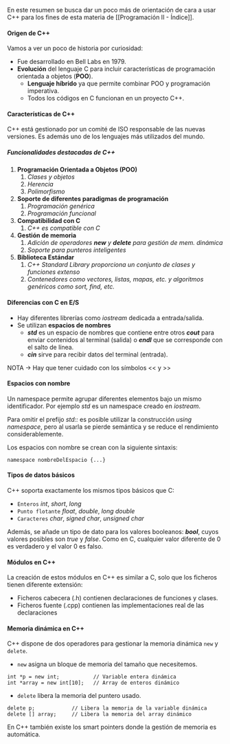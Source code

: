 En este resumen se busca dar un poco más de orientación de cara a usar C++ para los fines de esta materia de [[Programación II - Índice]]. 

#### Origen de C++

Vamos a ver un poco de historia por curiosidad:

- Fue desarrollado en Bell Labs en 1979.
- **Evolución** del lenguaje C para incluir características de programación orientada a objetos (**POO**).
	- **Lenguaje híbrido** ya que permite combinar POO y programación imperativa.
	- Todos los códigos en C funcionan en un proyecto C++.

#### Características de C++

C++ está gestionado por un comité de ISO responsable de las nuevas versiones. Es además uno de los lenguajes más utilizados del mundo.

##### Funcionalidades destacadas de C++

1. **Programación Orientada a Objetos (POO)** 
	1. *Clases y objetos*
	2. *Herencia*
	3. *Polimorfismo*
2. **Soporte de diferentes paradigmas de programación**
	1. *Programación genérica*
	2. *Programación funcional*
3. **Compatibilidad con C**
	1. *C++ es compatible con C*
4. **Gestión de memoria**
	1. *Adición de operadores **new** y **delete** para gestión de mem. dinámica*
	2. *Soporte para punteros inteligentes*
5. **Biblioteca Estándar**
	1. *C++ Standard Library proporciona un conjunto de clases y funciones extenso*
	2. *Contenedores como vectores, listas, mapas, etc. y algoritmos genéricos como sort, find, etc.*

#### Diferencias con C en E/S

- Hay diferentes librerías como *iostream* dedicada a entrada/salida.
- Se utilizan **espacios de nombres**
	- ***std*** es un espacio de nombres que contiene entre otros ***cout*** para enviar contenidos al terminal (salida) o ***endl*** que se corresponde con el salto de línea.
	- ***cin*** sirve para recibir datos del terminal (entrada).

NOTA -> Hay que tener cuidado con los símbolos << y >> 

#### Espacios con nombre

Un namespace permite agrupar diferentes elementos bajo un mismo identificador. Por ejemplo *std* es un namespace creado en *iostream*. 

Para omitir el prefijo *std::* es posible utilizar la construcción *using namespace*, pero al usarla se pierde semántica y se reduce el rendimiento considerablemente.

Los espacios con nombre se crean con la siguiente sintaxis:

```
namespace nombreDelEspacio {...}
```

#### Tipos de datos básicos

C++ soporta exactamente los mismos tipos básicos que C:
- `Enteros` *int*, *short*, *long*
- `Punto flotante` *float*, *double*, *long double*
- `Caracteres` *char*, *signed char*, *unsigned char*

Además, se añade un tipo de dato para los valores booleanos: ***bool***, cuyos valores posibles son *true* y *false*. 
	Como en C, cualquier valor diferente de 0 es verdadero y el valor 0 es falso.

#### Módulos en C++

La creación de estos módulos en C++ es similar a C, solo que los ficheros tienen diferente extensión:
- Ficheros cabecera (.h) contienen declaraciones de funciones y clases.
- Ficheros fuente (.cpp) contienen las implementaciones real de las declaraciones

#### Memoria dinámica en C++

C++ dispone de dos operadores para gestionar la memoria dinámica `new` y `delete`. 

- `new` asigna un bloque de memoria del tamaño que necesitemos.

```
int *p = new int;           // Variable entera dinámica
int *array = new int[10];   // Array de enteros dinámico
```

- `delete` libera la memoria del puntero usado.

```
delete p;            // Libera la memoria de la variable dinámica
delete [] array;     // Libera la memoria del array dinámico
```

En C++ también existe los smart pointers donde la gestión de memoria es automática.